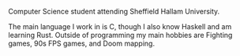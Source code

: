 Computer Science student attending Sheffield Hallam University.

The main language I work in is C, though I also know Haskell and am learning Rust.
Outside of programming my main hobbies are Fighting games, 90s FPS games, and Doom mapping.
